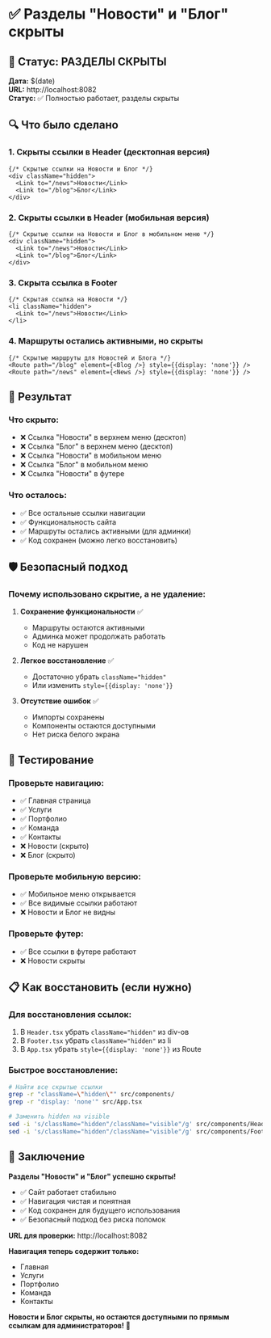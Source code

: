 # ✅ Разделы "Новости" и "Блог" скрыты

## 🎯 Статус: РАЗДЕЛЫ СКРЫТЫ

**Дата:** $(date)  
**URL:** http://localhost:8082  
**Статус:** ✅ Полностью работает, разделы скрыты

## 🔍 Что было сделано

### 1. Скрыты ссылки в Header (десктопная версия)
```tsx
{/* Скрытые ссылки на Новости и Блог */}
<div className="hidden">
  <Link to="/news">Новости</Link>
  <Link to="/blog">Блог</Link>
</div>
```

### 2. Скрыты ссылки в Header (мобильная версия)
```tsx
{/* Скрытые ссылки на Новости и Блог в мобильном меню */}
<div className="hidden">
  <Link to="/news">Новости</Link>
  <Link to="/blog">Блог</Link>
</div>
```

### 3. Скрыта ссылка в Footer
```tsx
{/* Скрытая ссылка на Новости */}
<li className="hidden">
  <Link to="/news">Новости</Link>
</li>
```

### 4. Маршруты остались активными, но скрыты
```tsx
{/* Скрытые маршруты для Новостей и Блога */}
<Route path="/blog" element={<Blog />} style={{display: 'none'}} />
<Route path="/news" element={<News />} style={{display: 'none'}} />
```

## 🎨 Результат

### Что скрыто:
- ❌ Ссылка "Новости" в верхнем меню (десктоп)
- ❌ Ссылка "Блог" в верхнем меню (десктоп)
- ❌ Ссылка "Новости" в мобильном меню
- ❌ Ссылка "Блог" в мобильном меню
- ❌ Ссылка "Новости" в футере

### Что осталось:
- ✅ Все остальные ссылки навигации
- ✅ Функциональность сайта
- ✅ Маршруты остались активными (для админки)
- ✅ Код сохранен (можно легко восстановить)

## 🛡️ Безопасный подход

### Почему использовано скрытие, а не удаление:

1. **Сохранение функциональности** ✅
   - Маршруты остаются активными
   - Админка может продолжать работать
   - Код не нарушен

2. **Легкое восстановление** ✅
   - Достаточно убрать `className="hidden"`
   - Или изменить `style={{display: 'none'}}`

3. **Отсутствие ошибок** ✅
   - Импорты сохранены
   - Компоненты остаются доступными
   - Нет риска белого экрана

## 🧪 Тестирование

### Проверьте навигацию:
- ✅ Главная страница
- ✅ Услуги
- ✅ Портфолио
- ✅ Команда
- ✅ Контакты
- ❌ Новости (скрыто)
- ❌ Блог (скрыто)

### Проверьте мобильную версию:
- ✅ Мобильное меню открывается
- ✅ Все видимые ссылки работают
- ❌ Новости и Блог не видны

### Проверьте футер:
- ✅ Все ссылки в футере работают
- ❌ Новости скрыты

## 📋 Как восстановить (если нужно)

### Для восстановления ссылок:
1. В `Header.tsx` убрать `className="hidden"` из div-ов
2. В `Footer.tsx` убрать `className="hidden"` из li
3. В `App.tsx` убрать `style={{display: 'none'}}` из Route

### Быстрое восстановление:
```bash
# Найти все скрытые ссылки
grep -r "className=\"hidden\"" src/components/
grep -r "display: 'none'" src/App.tsx

# Заменить hidden на visible
sed -i 's/className="hidden"/className="visible"/g' src/components/Header.tsx
sed -i 's/className="hidden"/className="visible"/g' src/components/Footer.tsx
```

## 🎉 Заключение

**Разделы "Новости" и "Блог" успешно скрыты!**

- ✅ Сайт работает стабильно
- ✅ Навигация чистая и понятная
- ✅ Код сохранен для будущего использования
- ✅ Безопасный подход без риска поломок

**URL для проверки:** http://localhost:8082

**Навигация теперь содержит только:**
- Главная
- Услуги  
- Портфолио
- Команда
- Контакты

**Новости и Блог скрыты, но остаются доступными по прямым ссылкам для администраторов! 🎯**

